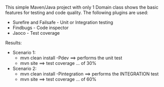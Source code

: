 This simple Maven/Java project with only 1 Domain class shows the basic features for testing and code quality. 
The following plugins are used: 
* Surefire and Failsafe - Unit or Integration testing
* Findbugs - Code inspector
* Jaoco - Test coverage

Results: 
* Scenario 1: 
  * mvn clean install -Pdev               ==> performs the unit test
  * mvn site                              ==> test coverage ... of 30%
* Scenario 2: 
  * mvn clean install -Pintegration       ==> performs the INTEGRATION test
  * mvn site                              ==> test coverage ... of 60%
